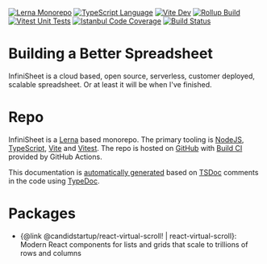 [![Lerna Monorepo](https://img.shields.io/badge/Monorepo-Lerna-darkorchid)](https://lerna.js.org/)
[![TypeScript Language](https://img.shields.io/badge/Language-TypeScript-blue)](https://www.typescriptlang.org/)
[![Vite Dev](https://img.shields.io/badge/Dev-Vite-blueviolet)](https://vitejs.dev/)
[![Rollup Build](https://img.shields.io/badge/Build-Rollup-red)](https://rollupjs.org/)
[![Vitest Unit Tests](https://img.shields.io/badge/Unit_Tests-Vitest-green)](https://vitest.dev/)
[![Istanbul Code Coverage](https://img.shields.io/badge/Code_Coverage-Istanbul-yellow)](https://istanbul.js.org/)
[![Build Status](https://github.com/TheCandidStartup/infinisheet/actions/workflows/build.yml/badge.svg?event=push)](https://github.com/TheCandidStartup/infinisheet/actions/workflows/build.yml)

# Building a Better Spreadsheet

InfiniSheet is a cloud based, open source, serverless, customer deployed, scalable spreadsheet. Or at least it will be when I've finished.

# Repo

InfiniSheet is a [Lerna](https://lerna.js.org/) based monorepo. The primary tooling is [NodeJS](https://nodejs.org/), [TypeScript](https://www.typescriptlang.org/), [Vite](https://vitejs.dev/) and [Vitest](https://vitest.dev/). The repo is hosted on [GitHub](https://github.com/TheCandidStartup/infinisheet) with [Build CI](https://github.com/TheCandidStartup/infinisheet/actions/workflows/build.yml) provided by GitHub Actions. 

This documentation is [automatically generated](https://github.com/TheCandidStartup/infinisheet/actions/workflows/docs.yml) based on [TSDoc](https://tsdoc.org/pages/spec/overview/) comments in the code using [TypeDoc](https://typedoc.org/).

# Packages

* {@link @candidstartup/react-virtual-scroll! | react-virtual-scroll}: Modern React components for lists and grids that scale to trillions of rows and columns
